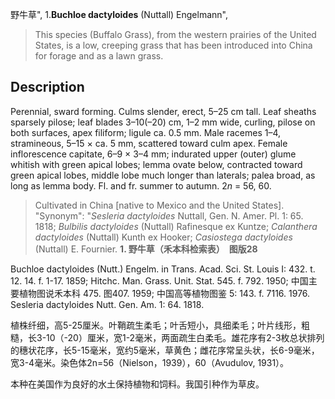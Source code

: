 野牛草",
1.**Buchloe dactyloides** (Nuttall) Engelmann",

> This species (Buffalo Grass), from the western prairies of the United States, is a low, creeping grass that has been introduced into China for forage and as a lawn grass.

## Description
Perennial, sward forming. Culms slender, erect, 5–25 cm tall. Leaf sheaths sparsely pilose; leaf blades 3–10(–20) cm, 1–2 mm wide, curling, pilose on both surfaces, apex filiform; ligule ca. 0.5 mm. Male racemes 1–4, stramineous, 5–15 × ca. 5 mm, scattered toward culm apex. Female inflorescence capitate, 6–9 × 3–4 mm; indurated upper (outer) glume whitish with green apical lobes; lemma ovate below, contracted toward green apical lobes, middle lobe much longer than laterals; palea broad, as long as lemma body. Fl. and fr. summer to autumn. 2*n* = 56, 60.

> Cultivated in China [native to Mexico and the United States].
  "Synonym": "*Sesleria dactyloides* Nuttall, Gen. N. Amer. Pl. 1: 65. 1818; *Bulbilis dactyloides* (Nuttall) Rafinesque ex Kuntze; *Calanthera dactyloides* (Nuttall) Kunth ex Hooker; *Casiostega dactyloides* (Nuttall) E. Fournier.
**1. 野牛草（禾本科检索表）　图版28**

Buchloe dactyloides (Nutt.) Engelm. in Trans. Acad. Sci. St. Louis I: 432. t. 12. 14. f. 1-17. 1859; Hitchc. Man. Grass. Unit. Stat. 545. f. 792. 1950; 中国主要植物图说禾本科 475. 图407. 1959; 中国高等植物图鉴 5: 143. f. 7116. 1976. Sesleria dactyloides Nutt. Gen. Am. 1: 64. 1818.

植株纤细，高5-25厘米。叶鞘疏生柔毛；叶舌短小，具细柔毛；叶片线形，粗糙，长3-10（-20）厘米，宽1-2毫米，两面疏生白柔毛。雄花序有2-3枚总状排列的穗状花序，长5-15毫米，宽约5毫米，草黄色；雌花序常呈头状，长6-9毫米，宽3-4毫米。染色体2n=56（Nielson，1939），60（Avudulov, 1931）。

本种在美国作为良好的水土保持植物和饲料。我国引种作为草皮。
